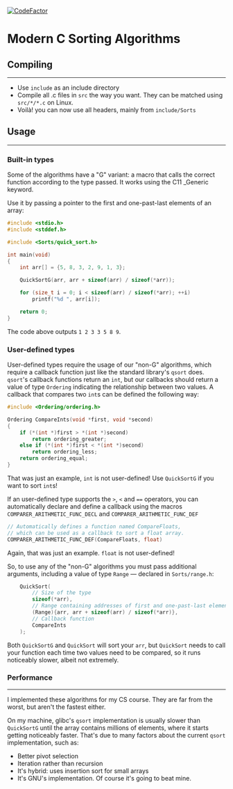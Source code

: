 [![CodeFactor](https://www.codefactor.io/repository/github/luizffgv/modern-c-sorting-algorithms/badge)](https://www.codefactor.io/repository/github/luizffgv/modern-c-sorting-algorithms)
# Modern C Sorting Algorithms

## Compiling
--------------------------------------------------------------------------------
* Use `include` as an include directory
* Compile all .c files in `src` the way you want. They can be matched using
`src/*/*.c` on Linux.
* Voilà! you can now use all headers, mainly from `include/Sorts`





## Usage
--------------------------------------------------------------------------------
### Built-in types
Some of the algorithms have a "G" variant: a macro that calls the correct
function according to the type passed. It works using the C11 _Generic keyword.

Use it by passing a pointer to the first and one-past-last elements of an array:

```c
#include <stdio.h>
#include <stddef.h>

#include <Sorts/quick_sort.h>

int main(void)
{
    int arr[] = {5, 8, 3, 2, 9, 1, 3};

    QuickSortG(arr, arr + sizeof(arr) / sizeof(*arr));

    for (size_t i = 0; i < sizeof(arr) / sizeof(*arr); ++i)
        printf("%d ", arr[i]);

    return 0;
}
```

The code above outputs `1 2 3 3 5 8 9`.





### User-defined types
User-defined types require the usage of our "non-G" algorithms, which require a
callback function just like the standard library's `qsort` does. `qsort`'s
callback functions return an `int`, but our callbacks should return a value of
type `Ordering` indicating the relationship between two values. A callback that
compares two `int`s can be defined the following way:

```c
#include <Ordering/ordering.h>

Ordering CompareInts(void *first, void *second)
{
    if (*(int *)first > *(int *)second)
        return ordering_greater;
    else if (*(int *)first < *(int *)second)
        return ordering_less;
    return ordering_equal;
}
```

That was just an example, `int` is not user-defined! Use `QuickSortG` if you
want to sort `int`s!

If an user-defined type supports the `>`, `<` and `==` operators, you can
automatically declare and define a callback using the macros
`COMPARER_ARITHMETIC_FUNC_DECL` and `COMPARER_ARITHMETIC_FUNC_DEF`

```c
// Automatically defines a function named CompareFloats,
// which can be used as a callback to sort a float array.
COMPARER_ARITHMETIC_FUNC_DEF(CompareFloats, float)
```

Again, that was just an example. `float` is not user-defined!


So, to use any of the "non-G" algorithms you must pass additional arguments,
including a value of type `Range` — declared in `Sorts/range.h`:

```c
    QuickSort(
        // Size of the type
        sizeof(*arr),
        // Range containing addresses of first and one-past-last element
        (Range){arr, arr + sizeof(arr) / sizeof(*arr)},
        // Callback function
        CompareInts
    );
```

Both `QuickSortG` and `QuickSort` will sort your `arr`, but `QuickSort` needs to
call your function each time two values need to be compared, so it runs
noticeably slower, albeit not extremely.





### Performance
--------------------------------------------------------------------------------
I implemented these algorithms for my CS course. They are far from the worst,
but aren't the fastest either.

On my machine, glibc's `qsort` implementation is usually slower than
`QuickSortG` until the array contains millions of elements, where it starts
getting noticeably faster. That's due to many factors about the current `qsort`
implementation, such as:
* Better pivot selection
* Iteration rather than recursion
* It's hybrid: uses insertion sort for small arrays
* It's GNU's implementation. Of course it's going to beat mine.
